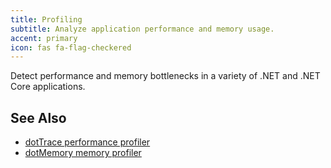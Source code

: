 ```yaml
---
title: Profiling
subtitle: Analyze application performance and memory usage.
accent: primary
icon: fas fa-flag-checkered
---
```


Detect performance and memory bottlenecks in a variety of .NET and .NET Core applications.

## See Also
- [dotTrace performance profiler](https://www.jetbrains.com/profiler/)
- [dotMemory memory profiler](https://www.jetbrains.com/dotmemory/)
